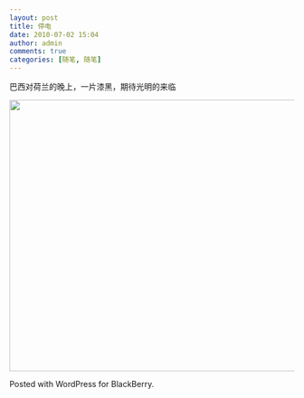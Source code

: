 ```yaml
---
layout: post
title: 停电
date: 2010-07-02 15:04
author: admin
comments: true
categories: [随笔, 随笔]
---
```

巴西对荷兰的晚上，一片漆黑，期待光明的来临<p><a href="http://blog.maradonasu.com/wp-content/uploads/2010/07/img00036-20100702-23035.jpg"><img class="alignnone size-full" src="http://blog.maradonasu.com/wp-content/uploads/2010/07/img00036-20100702-23035.jpg" alt="" title="/home/wpcom/public_html/wp-content/blogs.dir/41e/13938530/files/2010/07/img00036-20100702-2303.jpg" width="640" height="480" /></a></p> <p>Posted with WordPress for BlackBerry.</p>

